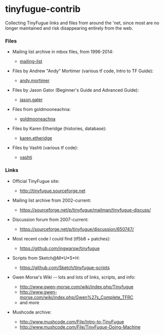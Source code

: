 # tinyfugue-contrib

Collecting TinyFugue links and files from around the 'net, since most are
no longer maintained and risk disappearing entirely from the web.

### Files

 - Mailing list archive in mbox files, from 1996-2014:
   - [mailing-list](mailing-list/)

 - Files by Andrew "Andy" Mortimer (various tf code, Intro to TF Guide):
   - [andy.mortimer](andy.mortimer/)

 - Files by Jason Gator (Beginner's Guide and Advanced Guide):
   - [jason.gater](jason.gater/)

 - Files from goldmooneachna:
   - [goldmooneachna](goldmooneachna/)

 - Files by Karen Etheridge (histories, database):
   - [karen.etheridge](karen.etheridge/)

 - Files by Vashti (various tf code):
   - [vashti](vashti/)

### Links

 - Official TinyFugue site: 
   - http://tinyfugue.sourceforge.net

 - Mailing list archive from 2002-current: 
   - https://sourceforge.net/p/tinyfugue/mailman/tinyfugue-discuss/

 - Discussion forum from 2007-current:
   - https://sourceforge.net/p/tinyfugue/discussion/650747/

 - Most recent code I could find (tf5b8 + patches):
   - https://github.com/ingwarsw/tinyfugue

 - Scripts from Sketch@M\*U\*S\*H:
   - https://github.com/Sketch/tinyfugue-scripts

 - Gwen Morse's Wiki -- lots and lots of links, scripts, and info:
   - http://www.gwen-morse.com/wiki/index.php/Tinyfugue
   - http://www.gwen-morse.com/wiki/index.php/Gwen%27s_Complete_TFRC
   - and more

 - Mushcode archive:
   - http://www.mushcode.com/File/Intro-to-TinyFugue
   - http://www.mushcode.com/File/TinyFugue-Doing-Machine

